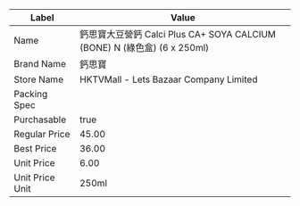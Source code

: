 | Label           | Value                                                          |
| --------------- | -------------------------------------------------------------- |
| Name            | 鈣思寶大豆營鈣 Calci Plus CA+ SOYA CALCIUM (BONE) N (綠色盒) (6 x 250ml) |
| Brand Name      | 鈣思寶                                                            |
| Store Name      | HKTVMall - Lets Bazaar Company Limited                         |
| Packing Spec    |                                                                |
| Purchasable     | true                                                           |
| Regular Price   | 45.00                                                          |
| Best Price      | 36.00                                                          |
| Unit Price      | 6.00                                                           |
| Unit Price Unit | 250ml                                                          |
